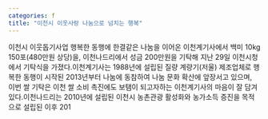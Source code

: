 ```yaml
---
categories: f
title: "이천시 이웃사랑 나눔으로 넘치는 행복"
---
```

이천시 이웃돕기사업 행복한 동행에 한결같은 나눔을 이어온 이천계기사에서 백미 10kg 150포(480만원 상당)을, 이천나드리에서 성금 200만원을 기탁해 지난 29일 이천시청에서 기탁식을 가졌다.이천계기사는 1988년에 설립된 질량 계량기(저울) 제조업체로 행복한 동행이 시작된 2013년부터 나눔에 동참하여 나눔 문화 확산에 앞장서고 있으며, 이번 쌀 기탁은 이천 쌀 소비 촉진에도 보탬이 되고자하는 이천계기사의 마음이 잘 담겨있다.이천나드리는 2010년에 설립된 이천시 농촌관광 활성화와 농가소득 증진을 목적으로 설립된 이후 201